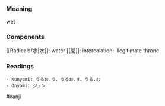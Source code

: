 ### Meaning

wet

### Components

[[Radicals/水|水]]: water [[閏]]: intercalation; illegitimate throne

### Readings

```
- Kunyomi: うるお.う、うるお.す、うる.む
- Onyomi: ジュン
```

#kanji